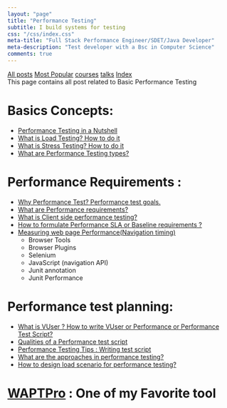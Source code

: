 ```yaml
---
layout: "page"
title: "Performance Testing"
subtitle: I build systems for testing
css: "/css/index.css"
meta-title: "Full Stack Performance Engineer/SDET/Java Developer"
meta-description: "Test developer with a Bsc in Computer Science"
comments: true
---
```

<div class="list-filters">
    <a href="/" class="list-filter filter-selected">All posts</a>
    <a href="/popular" class="list-filter">Most Popular</a>
    <a href="/courses" class="list-filter">courses</a>
	<a href="/talks" class="list-filter">talks</a>
    <a href="/tags" class="list-filter">Index</a>
</div>
This page contains all post related to Basic Performance Testing

# Basics Concepts: 
- [Performance Testing in a Nutshell](http://shantonusarker.blogspot.com/2015/01/performance-testing-in-a-nutshell.html)
- [What is Load Testing? How to do it](http://shantonusarker.blogspot.com/2012/12/what-is-load-testing-how-to-do-it.html)
- [What is Stress Testing? How to do it](http://shantonusarker.blogspot.com/2013/01/what-is-stress-testing-how-to-do-it.html)
- [What are Performance Testing types?](http://shantonusarker.blogspot.com/2014/11/performance-testing-types.html)

# Performance Requirements : 
- [Why Performance Test? Performance test goals.](http://shantonusarker.blogspot.com/2014/12/Why-Performance-test-Performance-goal.html)
- [What are Performance requirements?](http://shantonusarker.blogspot.com/2014/12/what-is-performance-requirements.html)
- [What is Client side performance testing?](http://shantonusarker.blogspot.com/2014/12/client-side-performance-testing.html)
- [How to formulate Performance SLA or Baseline requirements ?](http://shantonusarker.blogspot.com/2015/11/formulate-performance-sla-baseline.html)
- [Measuring web page Performance(Navigation timing)](http://shantonusarker.blogspot.com/2016/01/user-experience-ux-web-performance-application.html)
	- Browser Tools
	- Browser Plugins
	- Selenium
	- JavaScript (navigation API)
	- Junit annotation
	- Junit Performance

# Performance test planning: 
- [What is VUser ? How to write VUser or Performance or Performance Test Script?](http://shantonusarker.blogspot.com/2014/12/vuser-performance-test-script.html)
- [Qualities of a Performance test script](http://shantonusarker.blogspot.com/2015/02/qualities-vuser-performance-test-scripts.html)
- [Performance Testing Tips : Writing test script](http://shantonusarker.blogspot.com/2015/02/vuser-performance-test-script-tips.html)
- [What are the approaches in performance testing?](http://shantonusarker.blogspot.com/2015/02/when-to-do-performance-testing-agile.html)
- [How to design load scenario for performance testing?](http://shantonusarker.blogspot.com/2015/04/design-load-scenario.html)

# [WAPTPro](http://shantonusarker.blogspot.com/2013/01/introduction-to-waptpro.html) : One of my Favorite tool
